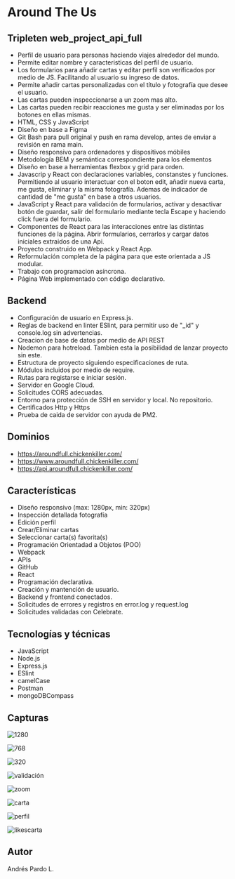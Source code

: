 # Around The Us

## Tripleten web_project_api_full

- Perfil de usuario para personas haciendo viajes alrededor del mundo.
- Permite editar nombre y caracteristicas del perfil de usuario.
- Los formularios para añadir cartas y editar perfil son verificados por medio de JS. Facilitando al usuario su ingreso de datos.
- Permite añadir cartas personalizadas con el título y fotografía que desee el usuario.
- Las cartas pueden inspeccionarse a un zoom mas alto.
- Las cartas pueden recibir reacciones me gusta y ser eliminadas por los botones en ellas mismas.
- HTML, CSS y JavaScript
- Diseño en base a Figma
- Git Bash para pull original y push en rama develop, antes de enviar a revisión en rama main.
- Diseño responsivo para ordenadores y dispositivos móbiles
- Metodología BEM y semántica correspondiente para los elementos
- Diseño en base a herramientas flexbox y grid para orden.
- Javascrip y React con declaraciones variables, constanstes y funciones. Permitiendo al usuario interactuar con el boton edit, añadir nueva carta, me gusta, eliminar y la misma fotografía. Ademas de indicador de cantidad de "me gusta" en base a otros usuarios.
- JavaScript y React para validación de formularios, activar y desactivar botón de guardar, salir del formulario mediante tecla Escape y haciendo click fuera del formulario.
- Componentes de React para las interacciones entre las distintas funciones de la página. Abrir formularios, cerrarlos y cargar datos iniciales extraidos de una Api.
- Proyecto construido en Webpack y React App.
- Reformulación completa de la página para que este orientada a JS modular.
- Trabajo con programacion asíncrona.
- Página Web implementado con código declarativo.

## Backend

- Configuración de usuario en Express.js.
- Reglas de backend en linter ESlint, para permitir uso de "\_id" y console.log sin advertencias.
- Creacion de base de datos por medio de API REST
- Nodemon para hotreload. Tambien esta la posibilidad de lanzar proyecto sin este.
- Estructura de proyecto siguiendo especificaciones de ruta.
- Módulos incluidos por medio de require.
- Rutas para registarse e iniciar sesión.
- Servidor en Google Cloud.
- Solicitudes CORS adecuadas.
- Entorno para protección de SSH en servidor y local. No repositorio.
- Certificados Http y Https
- Prueba de caida de servidor con ayuda de PM2.

## Dominios

- https://aroundfull.chickenkiller.com/
- https://www.aroundfull.chickenkiller.com/
- https://api.aroundfull.chickenkiller.com/

## Características

- Diseño responsivo (max: 1280px, min: 320px)
- Inspección detallada fotografía
- Edición perfil
- Crear/Eliminar cartas
- Seleccionar carta(s) favorita(s)
- Programación Orientadad a Objetos (POO)
- Webpack
- APIs
- GitHub
- React
- Programación declarativa.
- Creación y mantención de usuario.
- Backend y frontend conectados.
- Solicitudes de errores y registros en error.log y request.log
- Solicitudes validadas con Celebrate.

## Tecnologías y técnicas

- JavaScript
- Node.js
- Express.js
- ESlint
- camelCase
- Postman
- mongoDBCompass

## Capturas

![1280](https://i.imgur.com/j2Lz5MD.jpeg)

![768](https://i.imgur.com/m5HyvnE.jpeg)

![320](https://i.imgur.com/MMghmtw.jpeg)

![validación](https://i.imgur.com/4LidSO7.jpeg)

![zoom](https://i.imgur.com/Ob4Mrrg.jpeg)

![carta](https://i.imgur.com/YyoyCfd.jpeg)

![perfil](https://i.imgur.com/xCrOxvb.jpeg)

![likescarta](https://i.imgur.com/UYoIYJH.jpeg)

## Autor

Andrés Pardo L.

